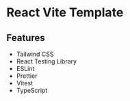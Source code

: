 # React Vite Template

## Features

- Tailwind CSS
- React Testing Library
- ESLint
- Prettier
- Vitest
- TypeScript
